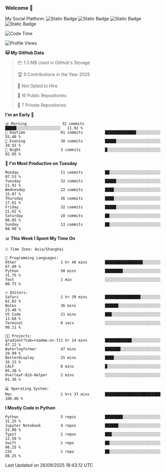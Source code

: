 ### Welcome 👋

<!--
**CheneyNine/CheneyNine** is a ✨ _special_ ✨ repository because its `README.md` (this file) appears on your GitHub profile.

Here are some ideas to get you started:

- 🔭 I’m currently working on ...
- 🌱 I’m currently learning ...
- 👯 I’m looking to collaborate on ...
- 🤔 I’m looking for help with ...
- 💬 Ask me about ...
- 📫 How to reach me: ...
- 😄 Pronouns: ...
- ⚡ Fun fact: ...
-->

My Social Platform:
![Static Badge](https://img.shields.io/badge/_-CheneyNine-black?style=flat&logo=Github&logoColor=white&cacheSeconds=https%3A%2F%2Fgithub.com%2FCheneyNine)
![Static Badge](https://img.shields.io/badge/_-cheneynine.top-purple?style=flat&logo=googlehome&logoColor=white&link=https%3A%2F%2Fwww.cheneynine.top)
![Static Badge](https://img.shields.io/badge/_-CQU__Cheney-green?style=flat&logo=wechat&logoColor=white&link=https%3A%2F%2Fwww.linkedin.com%2Fin%2Fyinan-chen-9b09202b9%2F)
![Static Badge](https://img.shields.io/badge/_-Cheney-blue?style=flat&logo=linkedin&logoColor=white&link=https%3A%2F%2Fwww.linkedin.com%2Fin%2Fyinan-chen-9b09202b9%2F)


<!--START_SECTION:waka-->
![Code Time](http://img.shields.io/badge/Code%20Time-393%20hrs%2055%20mins-blue)

![Profile Views](http://img.shields.io/badge/Profile%20Views-0-blue)

**🐱 My GitHub Data** 

> 📦 1.3 MB Used in GitHub's Storage 
 > 
> 🏆 9 Contributions in the Year 2025
 > 
> 🚫 Not Opted to Hire
 > 
> 📜 16 Public Repositories 
 > 
> 🔑 7 Private Repositories 
 > 
**I'm an Early 🐤** 

```text
🌞 Morning                32 commits          █████░░░░░░░░░░░░░░░░░░░░   21.92 % 
🌆 Daytime                81 commits          ██████████████░░░░░░░░░░░   55.48 % 
🌃 Evening                30 commits          █████░░░░░░░░░░░░░░░░░░░░   20.55 % 
🌙 Night                  3 commits           █░░░░░░░░░░░░░░░░░░░░░░░░   02.05 % 
```
📅 **I'm Most Productive on Tuesday** 

```text
Monday                   11 commits          ██░░░░░░░░░░░░░░░░░░░░░░░   07.53 % 
Tuesday                  32 commits          █████░░░░░░░░░░░░░░░░░░░░   21.92 % 
Wednesday                22 commits          ████░░░░░░░░░░░░░░░░░░░░░   15.07 % 
Thursday                 26 commits          ████░░░░░░░░░░░░░░░░░░░░░   17.81 % 
Friday                   32 commits          █████░░░░░░░░░░░░░░░░░░░░   21.92 % 
Saturday                 10 commits          ██░░░░░░░░░░░░░░░░░░░░░░░   06.85 % 
Sunday                   13 commits          ██░░░░░░░░░░░░░░░░░░░░░░░   08.90 % 
```


📊 **This Week I Spent My Time On** 

```text
🕑︎ Time Zone: Asia/Shanghai

💬 Programming Languages: 
Other                    1 hr 46 mins        █████████████████░░░░░░░░   67.49 % 
Python                   50 mins             ████████░░░░░░░░░░░░░░░░░   31.75 % 
Text                     1 min               ░░░░░░░░░░░░░░░░░░░░░░░░░   00.75 % 

🔥 Editors: 
Safari                   1 hr 39 mins        ████████████████░░░░░░░░░   62.82 % 
Notes                    36 mins             ██████░░░░░░░░░░░░░░░░░░░   23.40 % 
VS Code                  21 mins             ███░░░░░░░░░░░░░░░░░░░░░░   13.68 % 
Terminal                 0 secs              ░░░░░░░░░░░░░░░░░░░░░░░░░   00.11 % 

🐱‍💻 Projects: 
gradient?tab=readme-ov-fi1 hr 14 mins        ████████████░░░░░░░░░░░░░   47.12 % 
Waterlogformer           47 mins             ███████░░░░░░░░░░░░░░░░░░   29.99 % 
BetterDisplay            25 mins             ████░░░░░░░░░░░░░░░░░░░░░   16.15 % 
CALF                     8 mins              █░░░░░░░░░░░░░░░░░░░░░░░░   05.38 % 
Overleaf-Bib-Helper      2 mins              ░░░░░░░░░░░░░░░░░░░░░░░░░   01.36 % 

💻 Operating System: 
Mac                      2 hrs 37 mins       █████████████████████████   100.00 % 
```

**I Mostly Code in Python** 

```text
Python                   5 repos             ████████░░░░░░░░░░░░░░░░░   31.25 % 
Jupyter Notebook         4 repos             ██████░░░░░░░░░░░░░░░░░░░   25.00 % 
Typst                    2 repos             ███░░░░░░░░░░░░░░░░░░░░░░   12.50 % 
Swift                    1 repo              ██░░░░░░░░░░░░░░░░░░░░░░░   06.25 % 
CSS                      1 repo              ██░░░░░░░░░░░░░░░░░░░░░░░   06.25 % 
```




 Last Updated on 26/09/2025 18:43:12 UTC
<!--END_SECTION:waka-->


